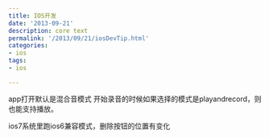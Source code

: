 ```yaml
---
title: IOS开发
date: '2013-09-21'
description: core text
permalink: '/2013/09/21/iosDevTip.html'
categories:
- ios
tags:
- ios

---
```


app打开默认是混合音模式
开始录音的时候如果选择的模式是playandrecord，则也能支持播放。

ios7系统里跑ios6兼容模式，删除按钮的位置有变化